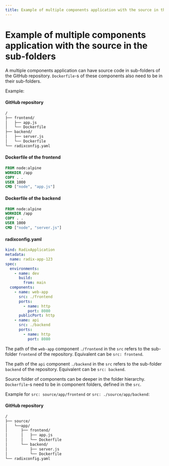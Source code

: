 ```yaml
---
title: Example of multiple components application with the source in the sub-folders
---
```


# Example of multiple components application with the source in the sub-folders

A multiple components application can have source code in sub-folders of the GitHub repository. `Dockerfile`-s of these components also need to be in their sub-folders.

Example:

#### GitHub repository

```sh
/
├── frontend/
│   ├── app.js
│   └── Dockerfile
├── backend/
│   ├── server.js
│   └── Dockerfile
└── radixconfig.yaml
```

#### Dockerfile of the frontend

```dockerfile
FROM node:alpine
WORKDIR /app
COPY . .
USER 1000
CMD ["node", "app.js"]
```

#### Dockerfile of the backend

```dockerfile
FROM node:alpine
WORKDIR /app
COPY . .
USER 1000
CMD ["node", "server.js"]
```

#### radixconfig.yaml

```yaml
kind: RadixApplication
metadata:
  name: radix-app-123
spec:
  environments:
    - name: dev
      build:
        from: main
  components:
    - name: web-app
      src: ./frontend
      ports:
        - name: http
          port: 8080
      publicPort: http
    - name: api
      src: ./backend
      ports:
        - name: http
          port: 8080
```

The path of the `web-app` component `./frontend` in the `src` refers to the sub-folder `frontend` of the repository. Equivalent can be `src: frontend`.

The path of the `api` component `./backend` in the `src` refers to the sub-folder `backend` of the repository. Equivalent can be `src: backend`.

Source folder of components can be deeper in the folder hierarchy. `Dockerfile`-s need to be in component folders, defined in the `src`.

Example for `src: source/app/frontend` or `src: ./source/app/backend`:

#### GitHub repository

```sh
/
├── source/
│   └──app/
│      ├── frontend/
│      │   ├── app.js
│      │   └── Dockerfile
│      └── backend/
│          ├── server.js
│          └── Dockerfile
└── radixconfig.yaml
```
